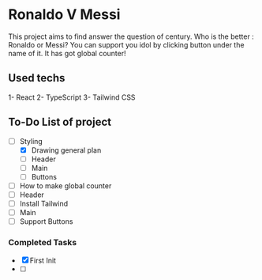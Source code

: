 # Ronaldo V Messi

This project aims to find answer the question of century. Who is the better : Ronaldo or Messi? You can support you idol by clicking button under the name of it. It has got global counter!

## Used techs

1- React
2- TypeScript
3- Tailwind CSS

## To-Do List of project

- [ ] Styling
  - [x] Drawing general plan
  - [ ] Header
  - [ ] Main
  - [ ] Buttons
- [ ] How to make global counter
- [ ] Header
- [ ] Install Tailwind
- [ ] Main
- [ ] Support Buttons

### Completed Tasks

- [x] First Init
- [ ] 

